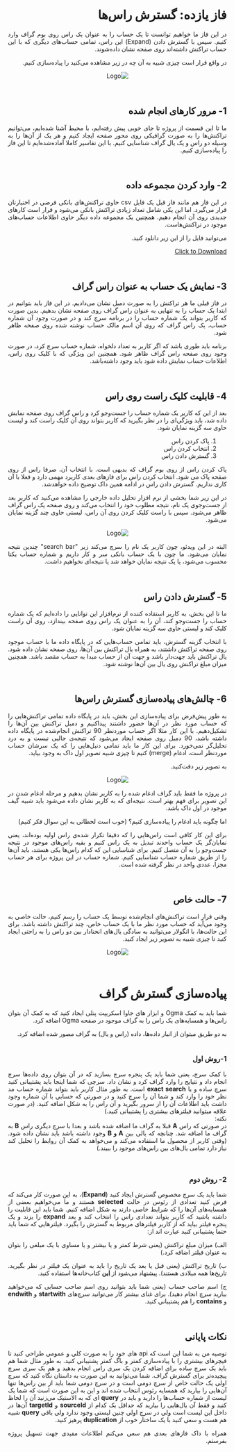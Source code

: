 <div dir="rtl" align='justify'>

# فاز یازده: گسترش راس‌ها
در این فاز ما خواهیم توانست تا یک حساب را به عنوان یک راس روی بوم گراف وارد کنیم. سپس با گسترش دادن (Expand) این راس، تمامی حساب‌های دیگری که با این حساب تراکنش داشته‌اند روی صفحه نشان داده‌شوند.

در واقع قرار است چیزی شبیه به آن چه در زیر مشاهده می‌کنید را پیاده‌سازی کنیم.

<p align="center" style="text-align:center;"><img src="expand3.gif" alt="Logo"  align="cneter"></p>

<br>

## 1- مرور کارهای انجام شده
ما تا این قسمت از پروژه تا جای خوبی پیش رفته‌ایم،  با محیط آشنا شده‌ایم، می‌توانیم تراکنش‌ها را به صورت گرافیکی روی محور صفحه ایجاد کنیم و هر یک از آن‌ها را به وسیله دو راس و یک یال گراف شناسایی کنیم.
با این تفاسیر کاملا آماده‌شده‌ایم تا این فاز را پیاده‌سازی کنیم.

<br>

## 2- وارد کردن مجموعه داده 
در این فاز هم مانند فاز قبل یک فایل csv حاوی تراکنش‌های بانکی فرضی در اختیارتان قرار می‌گیرد. اما این یکی شامل تعداد زیادی تراکنش بانکی می‌شود و قرار است کارهای جدیدی روی آن انجام دهیم. همچنین یک مجموعه داده دیگر حاوی اطلاعات حساب‌های موجود در تراکنش‌هاست. 

می‌توانید فایل را از این زیر دانلود کنید.

<a href="testData1.zip" download>Click to Download</a>

<br>

## 3- نمایش یک حساب به عنوان راس گراف
در فاز قبلی ما هر تراکنش را به صورت دمبل نشان می‌دادیم. در این فاز باید بتوانیم در ابتدا یک حساب را به تنهایی به عنوان راس گراف روی صفحه نشان بدهیم. بدین صورت که کاربر بتواند یک شماره حساب را در برنامه سرچ کند و در صورت وجود آن شماره حساب، یک راس گراف که روی آن اسم مالک حساب نوشته شده روی صفحه ظاهر شود.

برنامه باید طوری باشد که اگر کاربر به تعداد دلخواه، شماره حساب سرچ کرد، در صورت وجود روی صفحه راس گراف ظاهر شود.
همچنین این ویژگی‌ که با کلیک روی راس، اطلاعات حساب نمایش داده شود باید وجود داشته‌باشد.

<br>

## 4-  قابلیت کلیک راست روی راس
بعد از این که کاربر یک شماره حساب را جست‌وجو کرد و راس گراف روی صفحه نمایش داده شد، باید ویژگی‌ای را در نظر بگیرید که کاربر بتواند روی آن کلیک راست کند و لیست حاوی سه گزینه‌ نمایان شود.

1. پاک کردن راس
1. انتخاب کردن راس
1. گسترش دادن راس

پاک کردن راس از روی بوم گراف که بدیهی است. با انتخاب آن، صرفا راس از روی صفحه پاک می شود. انتخاب کردن راس برای فاز‌های بعدی کاربرد مهمی دارد و فعلا با آن کاری نداریم. گسترش دادن راس در ادامه همین داک توضیح داده خواهدشد.

در این زیر شما بخشی از نرم افزار تحلیل داده خارجی را مشاهد‌ه می‌کنید که کاربر بعد از جست‌وجوی یک نام، نتیجه مطلوب خود را انتخاب می‌کند و روی صفحه یک راس گراف ظاهر می‌شود. سپس با راست کلیک کردن روی آن راس، لیستی حاوی چند گزینه نمایان می‌شود.


<p align="center" style="width:70% text-align:center;" ><img src="palantir.gif" alt="Logo"  align="cneter"  style="center"></p>

البته در این ویدئو، چون کاربر یک نام را سرچ می‌کند زیر "search bar" چندین نتیجه نمایان می‌شود. ما چون با یک حساب بانکی سر و کار داریم و شماره حساب یکتا محسوب می‌شود، یا یک نتیجه نمایان خواهد شد یا نتیجه‌ای نخواهیم داشت.

<br>

## 5-  گسترش دادن راس
ما تا این بخش، به کاربر استفاده کننده از نرم‌افزار این توانایی را داده‌ایم که یک شماره حساب را جست‌وجو کند، آن را به عنوان یک راس روی صفحه بیندازد، روی آن راست کلیک کند و لیستی حاوی سه گزینه نمایان شود.

با انتخاب گزینه گسترش، باید تمامی حساب‌هایی که در پایگاه داده ما با حساب موجود روی صفحه تراکنش داشتند، به همراه یال تراکنش‌ بین آن‌ها، روی صفحه نشان داده شود. یال تراکنش باید جهت‌دار باشد و جهت آن از حساب مبدا به حساب مقصد باشد. همچنین میزان مبلغ تراکنش روی یال بین آن‌ها نوشته شود.

<br>

## 6-  چالش‌های پیاده‌سازی گسترش راس‌ها
به طور پیش‌فرض برای پیاده‌سازی این بخش، باید در پایگاه‌ داده تمامی تراکنش‌هایی را که حساب مورد نظر در آن‌ها حضور داشتند پیداکنیم و دمبل تراکنش‌ بین‌ آن‌ها را تشکیل‌دهیم. با این کار مثلا اگر حساب موردنظر 90 تراکنش انجام‌شده در پایگاه داده داشته باشد، 90 دمبل روی صفحه ایجاد می‌شود که نتیجه‌ی جالبی نیست و به درد تحلیل‌گر نمی‌خورد. برای این کار ما باید تمامی دنبل‌هایی را که یک سرشان حساب موردنظر است، ادغام (merge) کنیم تا چیزی شبیه تصویر اول داک به وجود بیاید.

به تصویر زیر دقت‌کنید.

<p align="center" style="text-align:center;"><img src="convertgif.gif" alt="Logo"  align="cneter"></p>

 در پروژه ما فقط باید گراف ادغام شده را به کاربر نشان بدهیم و مرحله ادغام شدن در این تصویر برای فهم بهتر است. نتیجه‌ای که به کاربر نشان داده می‌شود باید شبیه گیف موجود در اول داک باشد.

اما چگونه باید ادغام را پیاده‌سازی کنیم؟ (خوب است لحظاتی به این سوال فکر کنیم)

برای این کار کافی است راس‌هایی را که دقیقا تکرار شده‌ی راس اولیه بوده‌اند، یعنی نمایان‌گر یک حساب واحدند تبدیل به یک راس کنیم و بقیه راس‌های موجود در نتیجه جست‌‌و‌جو را به آن متصل کنیم. برای شناسایی این که کدام راس‌ها یکی هستند، باید آن‌ها را از طریق شماره حساب شناسایی کنیم. شماره حساب در این پروژه برای هر حساب مجزا، عددی واحد در نظر گرفته شده‌ است.

<br>

## 7-  حالت خاص
وقتی قرار است تراکنش‌های انجام‌شده توسط یک حساب را رسم کنیم، حالت خاصی به وجود می‌آید که حساب مورد نظر ما با یک حساب خاص، چند تراکنش داشته باشد. 
برای این حالت‌ها، با انگولار می‌توانید به سادگی یال‌های انحنادار بین دو راس را به راحتی ایجاد کنید تا چیزی شبیه به تصویر زیر ایجاد کنید.

<p align="center" style="text-align:center;"><img src="curve.jpg" alt="Logo"  align="cneter"></p>

<br>

# پیاده‌سازی گسترش گراف

شما باید به کمک
Ogma و ابزار های جاوا اسکریپت پنلی ایجاد کنید که به کمک آن بتوان راس‌ها و همسایه‌های یک راس را به گراف
موجود در صفحه Ogma اضافه کرد.

<div dir="rtl">
به دو طریق میتوان از انبار داده‌ها، داده (راس و یال) به گراف مصور شده اضافه کرد.</div>

<br>

### 1-روش اول 
با کمک سرچ، یعنی
شما باید یک پنجره سرچ بسازید که در آن بتوان روی داده‌ها سرچ انجام داد و نتیایج را وارد گراف کرد و نشان داد. سرچی که شما اینجا باید پشتیبانی کنید سرچ ساده و یا <strong>exact search</strong> است. به طور مثال
کاربر باید بتواند شماره حساب مد نظر خود را وارد کند و شما آن را سرچ کنید و در صورتی که حسابی با آن شماره
وجود داشت باید اطلاعات آن را از سرور بگیرید و آن راس را به شکل اضافه کنید. (در
صورت علاقه میتوانید فیلتر‌های بیشتری را پشتیبانی کنید.)
<br>نکته:</br>
 در صورتی که
 راس <strong>A</strong> قبلا به گراف ما اضافه شده باشد و بعدا با سرچ دیگری راس <strong>B</strong> به گراف
ما اضافه شد. چنانچه که یالی بین <strong>A و B</strong> وجود داشته باشد باید نشان داده شود. (وقتی کاربر از
 محصول ما استفاده می‌کند و می‌خواهد به کمک آن روابط را تحلیل کند نیاز دارد تمامی یال‌های بین راس‌های موجود
را ببیند.)

<br>

### 2- روش دوم
شما باید یک سرچ
مخصوص گسترش ایجاد کنید (<strong>Expand</strong>)، به این صورت کار می‌کند که فرض کنید تعدادی از رئوس در حالت
<strong>selected</strong> هستند و ما می‌خواهیم بعضی از همسایه‌های آن‌ها را که شرایط خاصی دارند به شکل
اضافه کنیم. شما باید این قابلیت را داشته باشید که کاربر بتواند تعدادی راس را انتخاب کند
و بعد <strong>expand</strong> را بزند و یک پنجره فیلتر بیاید که از کاربر فیلتر‌های مربوط به گسترش را
بگیرد. فیلتر‌هایی که شما باید حتما پشتیبانی کنید عبارت اند از:

الف) میزان مبلغ
تراکنش (یعنی شرط کمتر و یا بیشتر و یا مساوی با یک مبلغی را بتوان به عنوان فیلتر اضافه کرد.)

ب) تاریخ تراکنش
    (یعنی قبل یا بعد یک تاریخ را باید به عنوان یک فیلتر در نظر بگیرید. تاریخ‌ها همه میلادی هستند). پیشنهاد
    می‌شود از <strong><a href="https://blog.logrocket.com/javascript-date-libraries/">این</a></strong> کتاب‌خانه‌ها استفاده کنید.

ج) اسم صاحب حساب
    (یعنی شما باید بتوانید روی&nbsp;اسم صاحب حسابی که می‌خواهید بیارید سرچ انجام دهید). برای غنای بیشتر کار
    می‌توانید سرچ‌های <strong>startwith</strong> و <strong>endwith </strong> و <strong>contains</strong> را هم
    پشتیبانی کنید.&nbsp;&nbsp;

<br>

## نکات پایانی

توصیه من به شما این
است که api های خود را به صورت کلی و عمومی طراحی کنید تا فیچر‌های بیشتری را با پیاده‌سازی کمتر و باگ کمتر
پشتیبانی کنید.
به طور مثال شما هم
باید یک سرچ ساده&nbsp;برای اضافه کردن یک سری راس انجام بدهید و هم یک سری سرچ پیچیده‌تر برای گسترش گراف.
شما می‌توانید به این صورت به داستان نگاه کنید که سرچ اولی یک حالت خاص از سرچ دومی است و در سرچ دومی شما
باید از بین راس‌ها تنها آن‌هایی را بیارید که همسایه رئوس انتخاب شده اند و این به
این صورت است که شما یک لیست از شماره حساب‌ها را دارید و باید در <strong>query</strong> ای که به الاستیک
می‌زنید آن را لحاظ کنید و فقط آن یال‌هایی را بیارید که حداقل یک کدام از&nbsp;<strong>sourceId</strong> و
<strong>targetId</strong> آن‌ها در داخل این لیست است ولی در سرچ اولی چنین لیستی وجود ندارد ولی باقی
<strong>query</strong> شبیه هم هست و سعی کنید با یک ساختار خوب از&nbsp;<strong>duplication</strong> پرهیز کنید.

همراه با
داک&nbsp;فاز‌های بعدی هم سعی می‌کنم اطلاعات مفیدی جهت تسهیل پروژه بفرستم.



</div>
